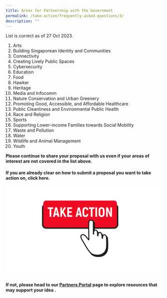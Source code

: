 ```yaml
---
title: Areas for Partnership with the Government
permalink: /take-action/frequently-asked-questions/3/
description: ""
---
```

List is correct as of 27 Oct 2023. 

1. Arts
2. Building Singaporean Identity and Communities
3. Connectivity
4. Creating Lively Public Spaces
5. Cybersecurity
6. Education
7. Food
8. Hawker
9. Heritage
10. Media and Infocomm
11. Nature Conservation and Urban Greenery
12. Promoting Good, Accessible, and Affordable Healthcare
13. Public Cleanliness and Environmental Public Health
14. Race and Religion
15. Sports
16. Supporting Lower-income Families towards Social Mobility
17. Waste and Pollution
18. Water
19. Wildlife and Animal Management
20. Youth

**Please continue to share your proposal with us even if your areas of interest are not covered in the list above.**

#### If you are already clear on how to submit a proposal you want to take action on, click here. 

[![](/images/take%20action.png)](https://go.gov.sg/takeactiontoday)

#### If not, please head to our [Partners Portal](/take-action/partnersportal/) page to explore resources that may support your idea .